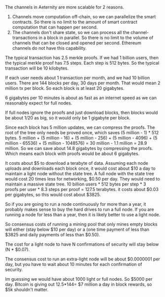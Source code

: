 The channels in Aeternity are more scalable for 2 reasons.
1) Channels move computation off-chain, so we can parallelize the smart contracts. So there is no limit to the amount of smart contract computation that can happen per second. 
2) The channels don't share state, so we can process all the channel-transactions in a block in parallel. So there is no limit to the volume of channels that can be closed and opened per second. Ethereum channels do not have this capability.

The typical transaction has 2.5 merkle proofs.
If we had 1 billion users, then the typical merkle proof has 7.5 steps.
Each step is 512 bytes.
So the typical transaction will be 10 kilobytes.

If each user needs about 1 transaction per month, and we had 10 billion users.
There are 144 blocks per day, 30 days per month.
That would mean 2 million tx per block.
So each block is at least 20 gigabytes.

6 gigabytes per 10 minutes is about as fast as an internet speed as we can reasonably expect for full nodes.

If full nodes ignore the proofs and just download blocks, then blocks would be about 1/20 as big, so it would only be 1 gigabyte per block.

Since each block has 5 million updates, we can compress the proofs.
The root of the tree only needs be proved once, which saves (5 million - 1) * 512 bytes.
5 million + (5 million - 16) + (5 million - 256) + (5 million - 4096) + (5 million - 65536) + (5 million - 1048576) = 30 million - 1.1 million = 28.9 million.
So we can save about 14.8 gigabytes by compressing the proofs.
Which means each block with proofs would be about 6 gigabytes.

It costs about $5 to download a terabyte of data. Assuming each node uploads and downloads each block once, it would cost about $10 a day to maintain a light node without the state tree.
A full node with the state tree would cost 20 times less for networking, $0.50 per day.
They would need to maintain a massive state tree.
10 billion users * 512 bytes per step * 3 proofs per user * 8.3 steps per proof = 127.5 terabytes.
it costs about $0.03 per gigabytes, so this would cost about $3825.

So if you are going to run a node continuously for more than a year, it probably makes sense to buy the hard drives to run a full node.
If you are running a node for less than a year, then it is likely better to use a light node.

So consensus costs of running a mining pool that only mines empty blocks will either (stay below $10 per day) or a (one time payment of less than $3825 and daily payments of less than $0.50).

The cost for a light node to have N confirmations of security will stay below (N * $0.07). 

The consensus cost to run an extra-light node will be about $0.0000001 per day, but you have to wait about 10 minutes for each confirmation of security.

Im guessing we would have about 1000 light or full nodes. So $5000 per day.
Bitcoin is giving out 12.5*144= $7 million a day in block rewards, so $5k shouldn't matter.